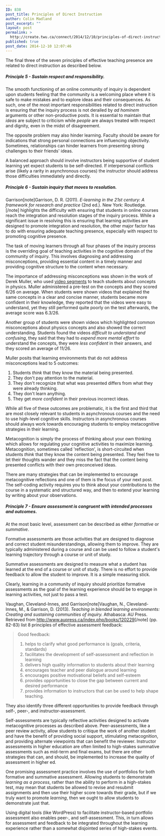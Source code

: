 ```yaml
---
ID: 838
post_title: Principles of Direct Instruction
author: Colin Madland
post_excerpt: ""
layout: post
permalink: >
  http://create.twu.ca/connect/2014/12/10/principles-of-direct-instruction/
published: true
post_date: 2014-12-10 12:07:46
---
```

The final three of the seven principles of effective teaching presence are related to direct instruction as described below.
<h5>Principle 5 - Sustain respect and responsibility.</h5>
The smooth functioning of an online community of inquiry is dependent upon students feeling that the community is a welcoming place where it is safe to make mistakes and to explore ideas and their consequences. As such, one of the most important responsibilities related to direct instruction is ensuring that the inquiry process is not derailed by <em>ad hominem</em> arguments or other non-productive posts. It is essential to maintain that <em>ideas</em> are subject to criticism while <em>people</em> are always treated with respect and dignity, even in the midst of disagreement.

The opposite problem may also hinder learning. Faculty should be aware for indications that strong personal connections are influencing objectivity. Sometimes, relationships can hinder learners from presenting strong challenges to their friends' ideas.

A balanced approach should involve instructors being supportive of student learning yet expect students to be self-directed. If interpersonal conflicts arise (likely a rarity in asynchronous courses) the instructor should address those difficulties immediately and directly.
<h5>Principle 6 - Sustain inquiry that moves to resolution.</h5>
Garrison[note]Garrison, D. R. (2011). <em>E-learning in the 21st century: A framework for research and practice</em> (2nd ed.). New York: Routledge. [/note] highlights the difficulty with ensuring that students in online courses reach the integration and resolution stages of the inquiry process. While a significant issue in resolving this is ensuring that learning activities are designed to promote integration and resolution, the other major factor has to do with ensuring adequate teaching presence, especially with respect to promoting cognitive presence.

The task of moving learners through all four phases of the inquiry process is the overriding goal of teaching activities in the cognitive domain of the community of inquiry. This involves diagnosing and addressing misconceptions, providing essential content in a timely manner and providing cognitive structure to the content when necessary.

The importance of addressing misconceptions was shown in the work of Derek Muller, who used <a href="http://youtu.be/eVtCO84MDj8?t=1m21s"  rel="noopener noreferrer">video segments</a> to teach students about concepts in physics. Muller administered a pre-test on the concepts and they scored 6/26 on average. When students were shown videos that explained the same concepts in a clear and concise manner, students became more confident in their knowledge, they reported that the videos were easy to understand, yet they still performed quite poorly on the test afterwards, the average score was 6.3/26.

Another group of students were shown videos which highlighted common misconceptions about physics concepts and also showed the correct understanding. Students found the videos <em>difficult to understand and confusing</em>, they said that they had to <em>expend more mental effort</em> to understand the concepts, they were <em>less confident</em> in their answers, and they scored an average of 11/26.

Muller posits that learning environments that do not address misconceptions lead to 5 outcomes:
<ol>
	<li>Students <em>think</em> that they know the material being presented.</li>
	<li>They don't pay attention to the material.</li>
	<li>They don't recognize that what was presented differs from what they were already thinking.</li>
	<li>They don't learn anything.</li>
	<li>They get <em>more confident</em> in their previous incorrect ideas.</li>
</ol>
While all five of these outcomes are problematic, it is the first and third that are most closely relevant to students in asynchronous courses and the need to use high-level cognitive skills. Instructors in asynchronous courses should always work towards encouraging students to employ metacognitive strategies in their learning.

Metacognition is simply the process of thinking about your own thinking which allows for regulating your cognitive activities to maximize learning. Metacognition, sometimes called 'reflection', is short-circuited when students <em>think</em> that they know the content being presented. They feel free to let their thoughts wander and they miss the fact that the content being presented conflicts with their own preconceived ideas.

There are many strategies that can be implemented to encourage metacognitive reflections and one of them is the focus of your next post. The self-coding activity requires you to think about your contributions to the course in a systematic and structured way, and then to extend your learning by writing about your observations.
<h5>Principle 7 - Ensure assessment is congruent with intended processes and outcomes.</h5>
At the most basic level, assessment can be described as either <em>formative</em> or <em>summative</em>.

Formative assessments are those activities that are designed to diagnose and correct student misunderstandings, allowing them to improve. They are typically administered during a course and can be used to follow a student's learning trajectory through a course or unit of study.

Summative assessments are designed to measure what a student has learned at the end of a course or unit of study. There is no effort to provide feedback to allow the student to improve. It is a simple measuring stick.

Clearly, learning in a community of inquiry should prioritize formative assessments as the goal of the learning experience should be to engage in learning activities, not just to pass a test.

Vaughan, Cleveland-Innes, and Garrison[note]Vaughan, N., Cleveland-Innes, M., &amp; Garrison, D. (2013). <em>Teaching in blended learning environments: Creating and sustaining communities of inquiry.</em> Athabasca: AU Press. Retrieved from <a href="http://www.aupress.ca/index.php/books/120229"  rel="noopener noreferrer">http://www.aupress.ca/index.php/books/120229</a>[/note] (pp. 82-83) list 8 principles of effective assessment feedback:
<blockquote>Good feedback:
<ol>
	<li>helps to clarify what good performance is (goals, criteria, standards)</li>
	<li>facilitates the development of self-assessment and reflection in learning</li>
	<li>delivers high quality information to students about their learning</li>
	<li>encourages teacher and peer dialogue around learning</li>
	<li>encourages positive motivational beliefs and self-esteem</li>
	<li>provides opportunities to close the gap between current and desired performance</li>
	<li>provides information to instructors that can be used to help shape teaching.</li>
</ol>
</blockquote>
They also identify three different opportunities to provide feedback through self-, peer-, and instructor-assessment.

Self-assessments are typically reflective activities designed to activate metacognitive processes as described above. Peer-assessments, like a peer review activity, allow students to critique the work of another student and have the benefit of providing social support, stimulating metacognition, and providing alternate viewpoints that can benefit the reviewer. Instructor assessments in higher education are often limited to high-stakes summative assessments such as mid-term and final exams, but there are other strategies that can, and should, be implemented to increase the quality of assessment in higher ed.

One promising assessment practice involves the use of portfolios for both formative and summative assessment. Allowing students to demonstrate <em>learning as a process</em>, rather than the ability to perform in a high-stakes test, may mean that students be allowed to revise and resubmit assignments and then use their higher score towards their grade, but if we truly want to promote <em>learning</em>, then we ought to allow students to demonstrate just that.

Using digital tools (like WordPress) to facilitate instructor-based portfolio assessment also enables peer-, and self-assessment. This, in turn allows for assessment and feedback to be integrated throughout the learning experience rather than a somewhat disjointed series of high-stakes events.

&nbsp;